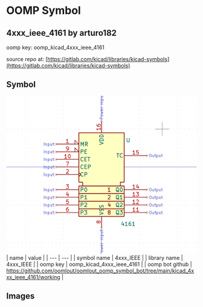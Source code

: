 # OOMP Symbol  
## 4xxx_ieee_4161  by arturo182  
  
oomp key: oomp_kicad_4xxx_ieee_4161  
  
source repo at: [https://gitlab.com/kicad/libraries/kicad-symbols](https://gitlab.com/kicad/libraries/kicad-symbols)  
## Symbol  
  
[![working.png](working_600.png)](working.png)  
| name | value | 
| --- | --- | 
| symbol name | 4xxx_IEEE | 
| library name | 4xxx_IEEE | 
| oomp key | oomp_kicad_4xxx_ieee_4161 | 
| oomp bot github | https://github.com/oomlout/oomlout_oomp_symbol_bot/tree/main/kicad_4xxx_ieee_4161/working | 
## Images  
